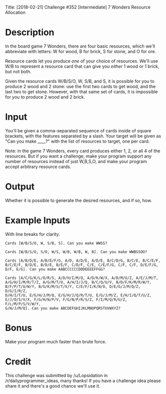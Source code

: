 Title: [2018-02-21] Challenge #352 [Intermediate] 7 Wonders Resource Allocation

# Description

In the board game 7 Wonders, there are four basic resources, which we'll abbreviate with letters: W for wood, B for brick, S for stone, and O for ore.

Resource cards let you produce *one* of your choice of resources. We'll use W/B to represent a resource card that can give you *either* 1 wood or 1 brick, but not both.

Given the resource cards W/B/S/O, W, S/B, and S, it is possible for you to produce 2 wood and 2 stone: use the first two cards to get wood, and the last two to get stone. However, with that same set of cards, it is impossible for you to produce 2 wood and 2 brick.

# Input

You'll be given a comma-separated sequence of cards inside of square brackets, with the features separated by a slash. Your target will be given as "Can you make ____?" with the list of resources to target, one per card. 

Note: in the game 7 Wonders, every card produces either 1, 2, or all 4 of the resources. But if you want a challenge, make your program support any number of resources instead of just W,B,S,O, and make your program accept arbitrary resource cards.

# Output

Whether it is possible to generate the desired resources, and if so, how.

# Example Inputs

With line breaks for clarity.

    Cards [W/B/S/O, W, S/B, S]. Can you make WWSS?

    Cards [W/B/S/O, S/O, W/S, W/B, W/B, W, B]. Can you make WWBSSOO?

    Cards [A/B/D/E, A/B/E/F/G, A/D, A/D/E, A/D/E, B/C/D/G, B/C/E, B/C/E/F, 
    B/C/E/F, B/D/E, B/D/E, B/E/F, C/D/F, C/E, C/E/F/G, C/F, C/F, D/E/F/G, 
    D/F, E/G]. Can you make AABCCCCCCDDDEEEEFFGG?

    Cards [A/C/G/K/L/O/R/S, A/D/H/I/M/Q, A/D/K/W/X, A/D/M/U/Z, A/E/J/M/T, 
    A/G/H/I/M/R/T/Z, A/G/M/T/U, A/H/I/J/Q, B/C/Q/U/V, B/D/F/K/M/R/W/Y, 
    B/F/P/T/U/W/Y, B/G/K/M/S/T/X/Y, C/E/F/I/K/N/O, D/E/G/J/M/Q/Z, D/G/I/R/Z, 
    D/H/I/T/U, E/G/H/J/M/Q, E/G/H/J/Q/R/T/U, E/G/J/M/Z, E/H/I/Q/T/U/Z, 
    E/J/O/S/V/X, F/G/H/N/P/V, F/G/N/P/R/S/Z, F/I/M/Q/R/U/Z, F/L/M/P/S/V/W/Y, 
    G/H/J/M/Q]. Can you make ABCDEFGHIJKLMNOPQRSTUVWXYZ?

# Bonus

Make your program much faster than brute force.

# Credit

This challenge was submitted by /u/Lopsidation in /r/dailyprogrammer_ideas, many thanks! If you have a challenge idea please share it and there's a good chance we'll use it. 